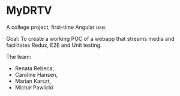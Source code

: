 # MyDRTV

A college project, first-time Angular use. 

Goal:
To create a working POC of a webapp that streams media and facilitates
Redux, E2E and Unit testing.

The team:
- Renata Rebeca,
- Caroline Hansen,
- Marian Karszt,
- Michał Pawlicki
